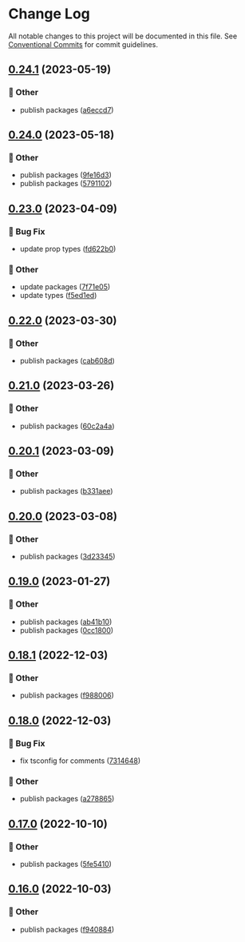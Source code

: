 # Change Log

All notable changes to this project will be documented in this file.
See [Conventional Commits](https://conventionalcommits.org) for commit guidelines.

## [0.24.1](https://github.com/daybrush/infinite-viewer/blob/master/packages/svelte-infinite-viewer/compare/svelte-infinite-viewer@0.24.0...svelte-infinite-viewer@0.24.1) (2023-05-19)


### :mega: Other

* publish packages ([a6eccd7](https://github.com/daybrush/infinite-viewer/blob/master/packages/svelte-infinite-viewer/commit/a6eccd765bbb50bc0ead2c4997756914d53141bb))



## [0.24.0](https://github.com/daybrush/infinite-viewer/blob/master/packages/svelte-infinite-viewer/compare/svelte-infinite-viewer@0.23.0...svelte-infinite-viewer@0.24.0) (2023-05-18)


### :mega: Other

* publish packages ([9fe16d3](https://github.com/daybrush/infinite-viewer/blob/master/packages/svelte-infinite-viewer/commit/9fe16d35f4c550dbdcfb5b527e4ed53476067a7d))
* publish packages ([5791102](https://github.com/daybrush/infinite-viewer/blob/master/packages/svelte-infinite-viewer/commit/579110248f87ca469c67998da17a9618f30d3484))



## [0.23.0](https://github.com/daybrush/infinite-viewer/blob/master/packages/svelte-infinite-viewer/compare/svelte-infinite-viewer@0.22.0...svelte-infinite-viewer@0.23.0) (2023-04-09)


### :bug: Bug Fix

* update prop types ([fd622b0](https://github.com/daybrush/infinite-viewer/blob/master/packages/svelte-infinite-viewer/commit/fd622b05facc759dda28d1897e689642f88dbed8))


### :mega: Other

* update packages ([7f71e05](https://github.com/daybrush/infinite-viewer/blob/master/packages/svelte-infinite-viewer/commit/7f71e052a12f56bd5e1f662181ce1b28bb8004a0))
* update types ([f5ed1ed](https://github.com/daybrush/infinite-viewer/blob/master/packages/svelte-infinite-viewer/commit/f5ed1ed526854f04cce3797286b0486b165fe466))



## [0.22.0](https://github.com/daybrush/infinite-viewer/blob/master/packages/svelte-infinite-viewer/compare/svelte-infinite-viewer@0.21.0...svelte-infinite-viewer@0.22.0) (2023-03-30)


### :mega: Other

* publish packages ([cab608d](https://github.com/daybrush/infinite-viewer/blob/master/packages/svelte-infinite-viewer/commit/cab608da74002e91953071ab646caaf8b46e8843))



## [0.21.0](https://github.com/daybrush/infinite-viewer/blob/master/packages/svelte-infinite-viewer/compare/svelte-infinite-viewer@0.20.1...svelte-infinite-viewer@0.21.0) (2023-03-26)


### :mega: Other

* publish packages ([60c2a4a](https://github.com/daybrush/infinite-viewer/blob/master/packages/svelte-infinite-viewer/commit/60c2a4a4752b756189bc2cea63e5d6defe1e83f7))



## [0.20.1](https://github.com/daybrush/infinite-viewer/blob/master/packages/svelte-infinite-viewer/compare/svelte-infinite-viewer@0.20.0...svelte-infinite-viewer@0.20.1) (2023-03-09)


### :mega: Other

* publish packages ([b331aee](https://github.com/daybrush/infinite-viewer/blob/master/packages/svelte-infinite-viewer/commit/b331aeefc684f815276d0fc4ec05f9955f59cd20))



## [0.20.0](https://github.com/daybrush/infinite-viewer/blob/master/packages/svelte-infinite-viewer/compare/svelte-infinite-viewer@0.19.0...svelte-infinite-viewer@0.20.0) (2023-03-08)


### :mega: Other

* publish packages ([3d23345](https://github.com/daybrush/infinite-viewer/blob/master/packages/svelte-infinite-viewer/commit/3d233455960c7afd2515c68ca26e1c00bf5bff1e))



## [0.19.0](https://github.com/daybrush/infinite-viewer/blob/master/packages/svelte-infinite-viewer/compare/svelte-infinite-viewer@0.18.1...svelte-infinite-viewer@0.19.0) (2023-01-27)


### :mega: Other

* publish packages ([ab41b10](https://github.com/daybrush/infinite-viewer/blob/master/packages/svelte-infinite-viewer/commit/ab41b100b2da4b3f5021cb843dd0731bbdea4a68))
* publish packages ([0cc1800](https://github.com/daybrush/infinite-viewer/blob/master/packages/svelte-infinite-viewer/commit/0cc18007e64be634cc938dae905c78b7321498c3))



## [0.18.1](https://github.com/daybrush/infinite-viewer/blob/master/packages/svelte-infinite-viewer/compare/svelte-infinite-viewer@0.18.0...svelte-infinite-viewer@0.18.1) (2022-12-03)


### :mega: Other

* publish packages ([f988006](https://github.com/daybrush/infinite-viewer/blob/master/packages/svelte-infinite-viewer/commit/f98800609ce749dfd28da11af42448c310ef252f))



## [0.18.0](https://github.com/daybrush/infinite-viewer/blob/master/packages/svelte-infinite-viewer/compare/svelte-infinite-viewer@0.17.0...svelte-infinite-viewer@0.18.0) (2022-12-03)


### :bug: Bug Fix

* fix tsconfig for comments ([7314648](https://github.com/daybrush/infinite-viewer/blob/master/packages/svelte-infinite-viewer/commit/73146488f0a9308aa4db99a473269ddb744e18af))


### :mega: Other

* publish packages ([a278865](https://github.com/daybrush/infinite-viewer/blob/master/packages/svelte-infinite-viewer/commit/a27886520517db13db611cbede6861be1b7f090a))



## [0.17.0](https://github.com/daybrush/infinite-viewer/blob/master/packages/svelte-infinite-viewer/compare/svelte-infinite-viewer@0.16.0...svelte-infinite-viewer@0.17.0) (2022-10-10)


### :mega: Other

* publish packages ([5fe5410](https://github.com/daybrush/infinite-viewer/blob/master/packages/svelte-infinite-viewer/commit/5fe5410328336014b62b899bfbdd642768372563))



## [0.16.0](https://github.com/daybrush/infinite-viewer/blob/master/packages/svelte-infinite-viewer/compare/svelte-infinite-viewer@0.15.6...svelte-infinite-viewer@0.16.0) (2022-10-03)


### :mega: Other

* publish packages ([f940884](https://github.com/daybrush/infinite-viewer/blob/master/packages/svelte-infinite-viewer/commit/f9408844f99014de30b3e9348541719f9bceef39))
